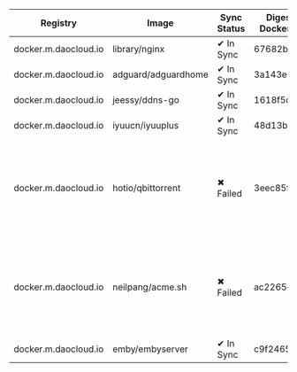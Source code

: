 | Registry | Image | Sync Status | Digest Docker.io | Digest Mirror | Error |
|----------|-------|-------------|------------------|---------------|-------|
| docker.m.daocloud.io | library/nginx | ✔ In Sync | 67682bda... | 67682bda... | |
| docker.m.daocloud.io | adguard/adguardhome | ✔ In Sync | 3a143e6c... | 3a143e6c... | |
| docker.m.daocloud.io | jeessy/ddns-go | ✔ In Sync | 1618f5d8... | 1618f5d8... | |
| docker.m.daocloud.io | iyuucn/iyuuplus | ✔ In Sync | 48d13b12... | 48d13b12... | |
| docker.m.daocloud.io | hotio/qbittorrent | ✖ Failed | 3eec85ff... | | Error response from daemon: pull access denied for docker.m.daocloud.io/hotio/qbittorrent, repository does not exist or may require 'docker login': denied: 🚫 这镜像不在白名单. this image is not in the allowlist. 📦 https://github.com/DaoCloud/public-image-mirror/issues/2328 🔗 |
| docker.m.daocloud.io | neilpang/acme.sh | ✖ Failed | ac2265ce... | | Error response from daemon: pull access denied for docker.m.daocloud.io/neilpang/acme.sh, repository does not exist or may require 'docker login': denied: 🚫 这镜像不在白名单. this image is not in the allowlist. 📦 https://github.com/DaoCloud/public-image-mirror/issues/2328 🔗 |
| docker.m.daocloud.io | emby/embyserver | ✔ In Sync | c9f2465d... | c9f2465d... | |


